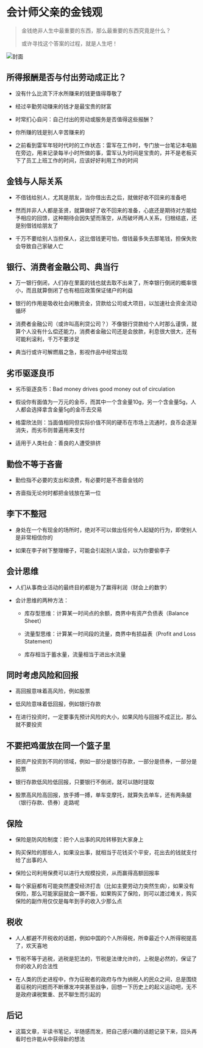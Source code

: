 # 会计师父亲的金钱观

> 金钱绝非人生中最重要的东西，那么最重要的东西究竟是什么？
>
> 或许寻找这个答案的过程，就是人生吧！

  ![封面](http://upload-images.jianshu.io/upload_images/2106579-234ff3da1f0c2bb1.jpg?imageMogr2/auto-orient/strip%7CimageView2/2/w/1240) 

## 所得报酬是否与付出劳动成正比？

*   没有什么比流下汗水所赚来的钱更值得尊敬了

*   经过辛勤劳动赚来的钱才是最宝贵的财富

*   时常扪心自问：自己付出的劳动或服务是否值得这些报酬？

*   你所赚的钱是别人辛苦赚来的

*   之前看到雷军年轻时代时的工作状态：雷军在工作时，专门放一台笔记本电脑在旁边，用来记录每半小时所做的事，雷军认为时间是宝贵的，并不是老板买下了员工上班工作的时间，应该好好利用工作的时间

## 金钱与人际关系

*   不借钱给别人，尤其是朋友，当你借出去之后，就做好收不回来的准备吧

*   然而并非人人都是圣贤，就算做好了收不回来的准备，心底还是期待对方能给予相应的回馈，这种期待会因失望而落空，从而破坏两人关系，归根结底，还是别借钱给朋友了

*   千万不要给别人当担保人，这比借钱更可怕，借钱最多失去那笔钱，担保失败会导致自己家破人亡

## 银行、消费者金融公司、典当行

*   万一银行倒闭，人们存在里面的钱也就去取不出来了，所幸银行倒闭的概率很小，而且就算倒闭了也有相应政策保证储户的利益

*   银行的作用是吸收社会闲散资金，贷款给公司或大项目，以加速社会资金流动循环

*   消费者金融公司（或许叫高利贷公司？）不像银行贷款给个人时那么谨慎，就算个人没有什么偿还能力，消费者金融公司还是会放款，利息很大很大，还有可能利滚利，千万不要涉足

*   典当行或许可解燃眉之急，影视作品中经常出现

## 劣币驱逐良币

*   劣币驱逐良币：Bad money drives good money out of circulation

*   假设你有面值为一万元的金币，而其中一个含金量10g，另一个含金量5g，人人都会选择拿含金量5g的金币去交易

*   格雷欣法则：当面值相同但实际价值不同的硬币在市场上流通时，良币会逐渐消失，而劣币则普遍用来支付

*   适用于人类社会：善良的人遭受排挤

## 勤俭不等于吝啬

*   勤俭指不必要的支出和浪费，有必要时是不吝啬金钱的

*   吝啬指无论何时都把金钱放在第一位

## 李下不整冠

*   身处在一个有现金的场所时，绝对不可以做出任何令人起疑的行为，即使别人是非常相信你的

*   如果在李子树下整理帽子，可能会引起别人误会，以为你要偷李子

## 会计思维

*   人们从事商业活动的最终目的都是为了赢得利润（财会上的数字）

*   会计思维的两种方法：

    *   库存型思维：计算某一时间点的余额，商界中有资产负债表（Balance Sheet）

    *   流量型思维：计算某一时间段的流量，商界中有损益表（Profit and Loss Statement）

    *   库存相当于蓄水量，流量相当于进出水流量

## 同时考虑风险和回报

*   高回报意味着高风险，例如股票

*   低风险意味着低回报，例如银行存款

*   在进行投资时，一定要事先预计风险的大小，如果风险与回报不成正比，那么就不要投资

## 不要把鸡蛋放在同一个篮子里

*   把资产投资到不同的领域，例如一部分是银行存款，一部分是债券，一部分是股票

*   银行存款低风险低回报，只要银行不倒闭，就可以随时提取

*   股票高风险高回报，放手搏一搏，单车变摩托，就算失去单车，还有两条腿（银行存款、债券）走路呢

## 保险

*   保险是防风险制度：把个人出事的风险转移到大家身上

*   购买保险的那些人，如果没出事，就相当于花钱买个平安，花出去的钱就支付给了出事的人

*   保险公司利用保费可以进行大规模投资，从而赢得高额回报率

*   每个家庭都有可能突然遭受经济打击（比如主要劳动力突然生病），如果没有保险，那么可能家庭就会一蹶不振，如果购买了保险，则可以渡过难关，购买保险的副作用仅仅是每年到手的收入少那么点

## 税收

*   人人都避不开税收的话题，例如中国的个人所得税，所幸最近个人所得税提高了，欢天喜地

*   节税不等于逃税，逃税是犯法的，节税是法律允许的，上税是必然的，保证了你的收入的合法性

*   在人类的历史进程中，作为征税者的政府与作为纳税人的民众之间，总是围绕着征税的问题而不断爆发冲突甚至战争，回想一下历史上的起义运动吧，无不是政府课税繁重、民不聊生而引起的

## 后记

*   这篇文章，半读书笔记，半随感而发，把自己感兴趣的话题记录下来，回头再看时也许能从中获得新的想法